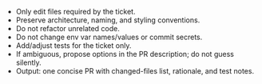 -   Only edit files required by the ticket.
-   Preserve architecture, naming, and styling conventions.
-   Do not refactor unrelated code.
-   Do not change env var names/values or commit secrets.
-   Add/adjust tests for the ticket only.
-   If ambiguous, propose options in the PR description; do not guess silently.
-   Output: one concise PR with changed-files list, rationale, and test notes.
